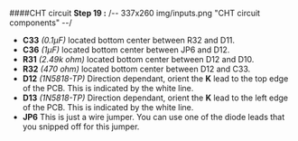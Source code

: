 ####CHT circuit
**Step 19 :**
/-- 337x260 img/inputs.png "CHT circuit components" --/

- **C33**	*(0.1µF)* located bottom center between R32 and D11.
- **C36**	*(1µF)* located bottom center between JP6 and D12. 
- **R31**	*(2.49k ohm)* located bottom center between D12 and D10.
- **R32**	*(470 ohm)* located bottom center between D12 and C33.
- **D12**	*(1N5818-TP)* Direction dependant, orient the **K** lead to the top edge of the PCB. This is indicated by the white line.
- **D13**	*(1N5818-TP)* Direction dependant, orient the **K** lead to the left edge of the PCB. This is indicated by the white line.
- **JP6**	This is just a wire jumper.  You can use one of the diode leads that you snipped off for this jumper.

